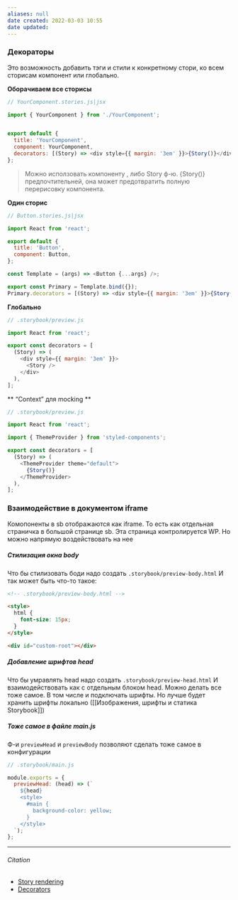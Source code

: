 ```yaml
---
aliases: null
date created: 2022-03-03 10:55
date updated:
---
```

### Декораторы
Это возможность добавить тэги и стили к конкретному стори, ко всем сторисам компонент или глобально.

**Оборачиваем все сторисы**

```js
// YourComponent.stories.js|jsx

import { YourComponent } from './YourComponent';


export default {
  title: 'YourComponent',
  component: YourComponent,
  decorators: [(Story) => <div style={{ margin: '3em' }}>{Story()}</div>],
};
```

>Можно исползовать компоненту <Story/>, либо Story ф-ю.  {Story()} предпочтительней, она может предотвратить полную перерисовку компонента.

**Один сторис**

```js
// Button.stories.js|jsx

import React from 'react';

export default {
  title: 'Button',
  component: Button,
};

const Template = (args) => <Button {...args} />;

export const Primary = Template.bind({});
Primary.decorators = [(Story) => <div style={{ margin: '3em' }}>{Story()}</div>];
```

**Глобально**

```js
// .storybook/preview.js

import React from 'react';

export const decorators = [
  (Story) => (
    <div style={{ margin: '3em' }}>
      <Story />
    </div>
  ),
];
```

** “Context” для mocking **

```js
// .storybook/preview.js

import React from 'react';

import { ThemeProvider } from 'styled-components';

export const decorators = [
  (Story) => (
    <ThemeProvider theme="default">
      {Story()}
    </ThemeProvider>
  ),
];
```

### Взаимодействие в документом iframe
Комопоненты в sb отображаются как iframe. То есть как отдельная страничка в большой странице sb.
Эта страница контролируется WP. Но можно напрямую воздействовать на нее

##### Стилизация окна body

Что бы стилизовать боди надо создать `.storybook/preview-body.html`
И так может быть что-то такое:

```html
<!-- .storybook/preview-body.html -->

<style>
  html {
    font-size: 15px;
  }
</style>

<div id="custom-root"></div>
```

##### Добавление шрифтов head

Что бы умравлять head надо создать `.storybook/preview-head.html`
И взаимодействовать как с отдельным блоком head. 
Можно делать все тоже самое. В том числе и подключать шрифты. Но лучше будет хранить шрифты локально ([[Изображения, шрифты и статика Storybook]])

##### Тоже самое в файле main.js

Ф-и `previewHead` и `previewBody` позволяют сделать тоже самое в конфигурации

```js
// .storybook/main.js

module.exports = {
  previewHead: (head) => (`
    ${head}
    <style>
      #main {
        background-color: yellow;
      }
    </style>
  `);
};
```

---

###### Citation

- [Story rendering](https://storybook.js.org/docs/react/configure/story-rendering#adding-to-head)
- [Decorators](https://storybook.js.org/docs/react/writing-stories/decorators)